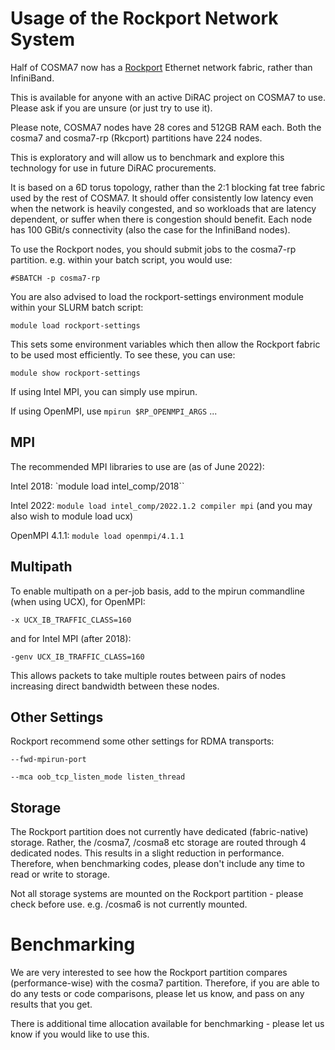 # Usage of the Rockport Network System

Half of COSMA7 now has a [Rockport](https://www.cerio.io) Ethernet network fabric, rather than InfiniBand.

This is available for anyone with an active DiRAC project on COSMA7 to use. Please ask if you are unsure (or just try to use it).

Please note, COSMA7 nodes have 28 cores and 512GB RAM each. Both the cosma7 and cosma7-rp (Rkcport) partitions have 224 nodes.

This is exploratory and will allow us to benchmark and explore this technology for use in future DiRAC procurements.

It is based on a 6D torus topology, rather than the 2:1 blocking fat tree fabric used by the rest of COSMA7. It should offer consistently low latency even when the network is heavily congested, and so workloads that are latency dependent, or suffer when there is congestion should benefit. Each node has 100 GBit/s connectivity (also the case for the InfiniBand nodes).

To use the Rockport nodes, you should submit jobs to the cosma7-rp partition. e.g. within your batch script, you would use:

    #SBATCH -p cosma7-rp

You are also advised to load the rockport-settings environment module within your SLURM batch script:

    module load rockport-settings

This sets some environment variables which then allow the Rockport fabric to be used most efficiently. To see these, you can use:

    module show rockport-settings

If using Intel MPI, you can simply use mpirun.

If using OpenMPI, use `mpirun $RP_OPENMPI_ARGS` ...

## MPI

The recommended MPI libraries to use are (as of June 2022):

Intel 2018: `module load intel_comp/2018``

Intel 2022: `module load intel_comp/2022.1.2 compiler mpi` (and you may also wish to module load ucx)

OpenMPI 4.1.1: `module load openmpi/4.1.1`

## Multipath

To enable multipath on a per-job basis, add to the mpirun commandline (when using UCX), for OpenMPI:

    -x UCX_IB_TRAFFIC_CLASS=160

and for Intel MPI (after 2018):

    -genv UCX_IB_TRAFFIC_CLASS=160

This allows packets to take multiple routes between pairs of nodes increasing direct bandwidth between these nodes.

## Other Settings

Rockport recommend some other settings for RDMA transports:

    --fwd-mpirun-port

    --mca oob_tcp_listen_mode listen_thread

## Storage

The Rockport partition does not currently have dedicated (fabric-native) storage. Rather, the /cosma7, /cosma8 etc storage are routed through 4 dedicated nodes. This results in a slight reduction in performance. Therefore, when benchmarking codes, please don't include any time to read or write to storage.

Not all storage systems are mounted on the Rockport partition - please check before use. e.g. /cosma6 is not currently mounted.

# Benchmarking

We are very interested to see how the Rockport partition compares (performance-wise) with the cosma7 partition. Therefore, if you are able to do any tests or code comparisons, please let us know, and pass on any results that you get.

There is additional time allocation available for benchmarking - please let us know if you would like to use this.


